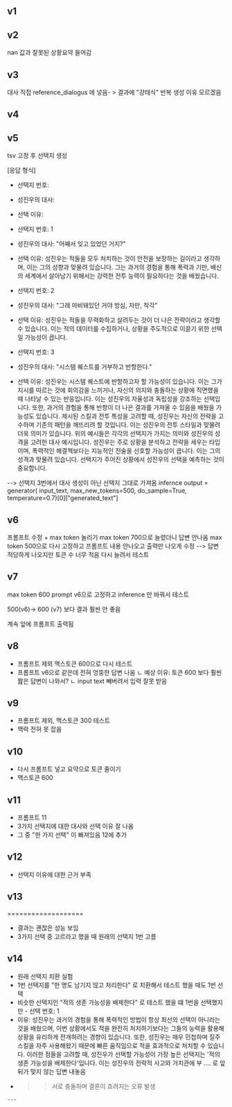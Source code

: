 ## v1 

## v2
nan 값과 잘못된 상황요약 들어감
## v3
대사 직접 reference_dialogus 에 넣음- > 결과에 "강태식" 반복 생성 이유 모르겠음

## v4

## v5

tsv 고정 후 선택지 생성

[응답 형식]
- 선택지 번호:
- 성진우의 대사:
- 선택 이유: 

- 선택지 번호: 1
- 성진우의 대사: "어째서 잊고 있었던 거지?"
- 선택 이유: 성진우는 적들을 모두 처치하는 것이 안전을 보장하는 길이라고 생각하며, 이는 그의 성향과 맞물려 있습니다. 그는 과거의 경험을 통해 폭력과 기만, 배신의 세계에서 살아남기 위해서는 강력한 전투 능력이 필요하다는 것을 배웠습니다.

- 선택지 번호: 2
- 성진우의 대사: "그래 마비돼있던 거야 방심, 자만, 착각"
- 선택 이유: 성진우는 적들을 무력화하고 살려두는 것이 더 나은 전략이라고 생각할 수 있습니다. 이는 적의 데이터를 수집하거나, 상황을 주도적으로 이끌기 위한 선택일 가능성이 큽니다.

- 선택지 번호: 3
- 성진우의 대사: "시스템 퀘스트를 거부하고 반항한다."
- 선택 이유: 성진우는 시스템 퀘스트에 반항하고자 할 가능성이 있습니다. 이는 그가 지시를 따르는 것에 회의감을 느끼거나, 자신의 의지와 충돌하는 상황에 직면했을 때 나타날 수 있는 반응입니다. 이는 성진우의 자율성과 독립성을 강조하는 선택입니다. 또한, 과거의 경험을 통해 반항이 더 나은 결과를 가져올 수 있음을 배웠을 가능성도 있습니다. 제시된 스킬과 전투 특성을 고려할 때, 성진우는 자신의 전략을 고수하며 기존의 패턴을 깨뜨리려 할 것입니다. 이는 성진우의 전투 스타일과 맞물려 더욱 의미가 있습니다.   위의 예시들은 각각의 선택지가 가지는 의미와 성진우의 성격을 고려한 대사 예시입니다.   성진우는 주로 상황을 분석하고 전략을 세우는 타입이며, 폭력적인 해결책보다는 지능적인 전술을 선호할 가능성이 큽니다. 이는 그의 성격과 맞물려 있습니다.   선택지가 주어진 상황에서 성진우의 선택을 예측하는 것이 중요합니다.

--> 선택지 3번에서 대사 생성이 아닌 선택지 그대로 가져옴
infernce
   output = generator(
        input_text, 
        max_new_tokens=500, 
        do_sample=True, 
        temperature=0.7)[0]["generated_text"]

## v6
프롬프트 수정 + max token 늘리기
max token 700으로 늘렸더니 답변 안나옴
max token 500으로 다시 고정하고 프롬프트 내용 안나오고 출력만 나오게 수정
 --> 답변 적당하게 나오지만 토큰 수 너무 적음 다시 늘려서 테스트 
## v7
max token 600
prompt v6으로 고정하고 inference 만 바꿔서 테스트

500(v6)-> 600 (v7) 보다 결과 훨씬 안 좋음 

계속 앞에 프롬프트 출력됨

## v8 
- 프롬프트 제외 맥스토큰 600으로 다시 테스트
- 프롬프트 v6으로 같은데 전혀 엉뚱한 답변 나옴
  ㄴ 예상 이유: 토큰 600 보다 훨씬 짪은 답변이 나와서?
  ㄴ input text 빼버려서 입력 잘못 받음
## v9
- 프롬프트 제외, 맥스토큰 300 테스트
-  맥락 전혀 못 잡음
## v10 
- 다시 프롬프트 넣고 요약으로 토큰 줄이기
- 맥스토큰 600


## v11 
- 프롬프트 11
- 3가지 선택지에 대한 대사와 선택 이유 잘 나옴
- 그 중 "한 가지 선택" 이 빠져있음 12에 추가

## v12
- 선택지 이유에 대한 근거 부족

## v13
===================
- 결과는 괜찮은 성능 보임
- 3가지 선택 중 고르라고 했을 때 원래의 선택지 1번 고름

## v14
- 원래 선택지 치환 실험
- 1번 선택지를 "한 명도 남기지 않고 처리한다" 로 치환해서 테스트 했을 때도 1번 선택
- 비슷한 선택지인 "적의 생존 가능성을 배제한다" 로 테스트 했을 떄 1번을 선택했지만 - 선택 번호: 1
- 이유: 성진우는 과거의 경험을 통해 폭력적인 방법이 항상 최선의 선택이 아니라는 것을 배웠으며, 이번 상황에서도 적을 완전히 처치하기보다는 그들의 능력을 활용해 상황을 유리하게 전개하려는 경향이 있습니다. 또한, 성진우는 매우 민첩하며 질주 스킬을 자주 사용해왔기 때문에 빠른 움직임으로 적을 효과적으로 처치할 수 있습니다. 이러한 점들을 고려할 때, 성진우가 선택할 가능성이 가장 높은 선택지는 '적의 생존 가능성을 배제한다'입니다. 이는 성진우의 전략적 사고와 가치관에 부 .... 로 앞뒤가 맞지 않는 답변 내놓음
- >> 서로 충돌하며 결론이 흐려지는 오류 발생 
```
---
